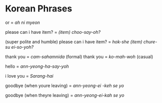 # Korean Phrases

or = *ah ni myeon*

please can i have item? = *(item) choo-say-oh?*

(super polite and humble) please can i have item? =
*hok-she (item) chure-su ei-so-yoh?*

thank you = *cam-sahamnida* (formal)
thank you = *ko-mah-woh* (casual)

hello = *ann-yeong-ha-say-yoh*

i love you =  *Sarang-hai*

goodbye (when youre leaving) = *ann-yeong-ei -keh se yo*

goodbye (when theyre leaving) = *ann-yeong-ei-kah se yo*